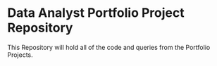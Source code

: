 # Data Analyst Portfolio Project Repository

This Repository will hold all of the code and queries from the Portfolio Projects.
